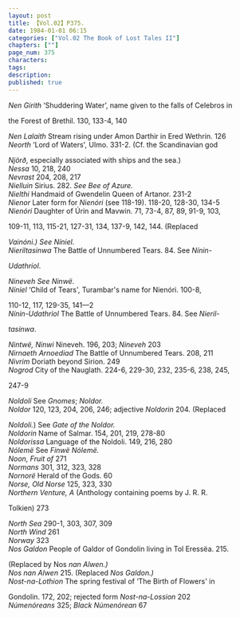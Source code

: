```yaml
---
layout: post
title: 【Vol.02】P375.
date: 1984-01-01 06:15
categories: ["Vol.02 The Book of Lost Tales II"]
chapters: [""]
page_num: 375
characters: 
tags: 
description: 
published: true
---
```


<p style="text-indent: 0;">
<I>Nen Girith</I>     ‘Shuddering Water’, name given to the falls of Celebros in
</p>

the Forest of Brethil. 130, 133-4, 140

<I>Nen Lalaith</I>     Stream rising under Amon Darthir in Ered Wethrin. 126<BR><I>Neorth</I>     ‘Lord of Waters', Ulmo. 331-2. (Cf. the Scandinavian god

<I>Njörð</I>, especially associated with ships and the sea.)<BR><I>Nessa</I>     10, 218, 240<BR><I>Nevrast</I>     204, 208, 217<BR><I>Nielluin</I>     Sirius. 282. <I>See Bee of Azure.<BR>Nielthi</I>    Handmaid of Gwendelin Queen of Artanor. 231-2<BR><I>Nienor</I>     Later form for <I>Nienóri</I> (see 118-19). 118-20, 128-30, 134-5<BR><I>Nienóri</I>   Daughter of Úrin and Mavwin. 71, 73-4, 87, 89, 91-9, 103,

109-11, 113, 115-21, 127-31, 134, 137-9, 142, 144. (Replaced

<I>Vainóni.) See Níniel.<BR>Nieriltasinwa</I>    The  Battle  of  Unnumbered  Tears.   84. See <I>Nínin-</I>

<I>Udathriol</I>.

<I>Nineveh     See Ninwë.<BR>Níniel</I>   ‘Child   of   Tears',   Turambar's   name   for   Nienóri.  100-8,

110-12, 117, 129-35, 141—2<BR><I>Nínin-Udathriol</I>    The Battle of Unnumbered Tears. 84. See <I>Nieril-</I>

<I>tasinwa</I>.

<I>Nintwë, Ninwi</I>     Nineveh. 196, 203; <I>Nineveh</I> 203<BR><I>Nirnaeth Arnoediad</I>    The Battle of Unnumbered Tears. 208, 211<BR><I>Nivrim</I>     Doriath beyond Sirion. 249<BR><I>Nogrod</I>    City of the Nauglath. 224-6, 229-30, 232, 235-6, 238, 245,

247-9

<I>Noldoli</I>    See <I>Gnomes</I>; <I>Noldor.<BR>Noldor</I>   120, 123, 204, 206, 246; adjective <I>Noldorin</I> 204. (Replaced

<I>Noldoli.</I>) See <I>Gate of the Noldor.<BR>Noldorin</I>     Name of Salmar. 154, 201, 219, 278-80<BR><I>Noldorissa</I>     Language of the Noldoli. 149, 216, 280<BR><I>Nólemë</I>   See <I>Finwë Nólemë.<BR>Noon, Fruit of</I>    271<BR><I>Normans</I>    301, 312, 323, 328<BR><I>Nornorë</I>   Herald of the Gods. 60<BR><I>Norse, Old Norse</I>     125, 323, 330<BR><I>Northern   Venture,   A</I>     (Anthology   containing   poems   by   J.   R.   R.

Tolkien) 273

<I>North Sea</I>     290-1, 303, 307, 309<BR><I>North Wind</I>    261<BR><I>Norway</I>     323<BR><I>Nos Galdon</I>     People of Galdor of Gondolin living in Tol Eressëa. 215.

(Replaced by Nos <I>nan Alwen.)<BR>Nos nan Alwen</I>     215. (Replaced <I>Nos Galdon.)<BR>Nost-na-Lothion</I>     The spring festival  of ‘The  Birth  of  Flowers'  in

Gondolin. 172, 202; rejected form <I>Nost-na-Lossion</I> 202<BR><I>Númenóreans</I>   325; <I>Black Númenórean</I>   67

